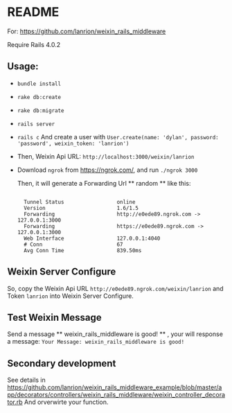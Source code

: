 # README
  For: https://github.com/lanrion/weixin_rails_middleware

  Require Rails 4.0.2

## Usage:

  * `bundle install`

  * `rake db:create`

  * `rake db:migrate`

  * `rails server`

  * `rails c` And create a user with `User.create(name: 'dylan', password: 'password', weixin_token: 'lanrion')`

  * Then, Weixin Api URL: `http://localhost:3000/weixin/lanrion`

  * Download `ngrok` from https://ngrok.com/‎, and run `./ngrok 3000`

    Then, it will generate a Forwarding Url ** random ** like this:

    ```

      Tunnel Status                 online
      Version                       1.6/1.5
      Forwarding                    http://e0ede89.ngrok.com -> 127.0.0.1:3000
      Forwarding                    https://e0ede89.ngrok.com -> 127.0.0.1:3000
      Web Interface                 127.0.0.1:4040
      # Conn                        67
      Avg Conn Time                 839.50ms

    ```

## Weixin Server Configure

  So, copy the Weixin Api URL `http://e0ede89.ngrok.com/weixin/lanrion` and Token `lanrion` into Weixin Server Configure.

## Test Weixin Message

  Send a message ** weixin_rails_middleware is good! ** , your will response a message: `Your Message: weixin_rails_middleware is good!`

## Secondary development

  See details in https://github.com/lanrion/weixin_rails_middleware_example/blob/master/app/decorators/controllers/weixin_rails_middleware/weixin_controller_decorator.rb
  And orverwirte your function.
